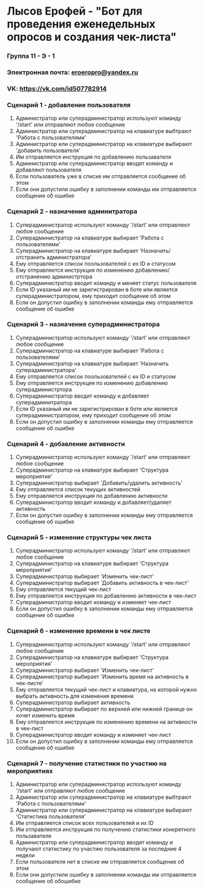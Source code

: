 # Лысов Ерофей - "Бот для проведения еженедельных опросов и создания чек-листа"
### Группа 11 - Э - 1
### Электронная почта: eroeropro@yandex.ru
### VK: https://vk.com/id507782914

### Сценарий 1 - добавление пользователя
1. Администратор или суперадминистратор используют команду '/start' или отправляют любое сообщение
2. Администратор или суперадминистратор на клавиатуре выбтрают 'Работа с пользователями'
3. Администратор или суперадминистратор на клавиатуре выбирают 'добавить пользователя'
4. Им отправляется инструкция по добавлению пользавателя
5. Администратор или суперадминистратор вводят команду и добавляют пользователя
6. Если пользователь уже в списке им отправляется сообщение об этом
7. Если они допустили ошибку в заполнении команды им отправляется сообщение об ошибке

### Сценарий 2 - назначение админитратора
1. Суперадминистратор используют команду '/start' или отправляют любое сообщение
2. Суперадминистратор на клавиатуре выбирает 'Работа с пользователями'
3. Суперадминистратор на клавиатуре выбирает 'Назначить/отстранить администратора'
4. Ему отправляется список поользователей с их ID и статусом
5. Ему отправляется инструкция по изменению добавлению/отстранению администртора
6. Суперадминистратор вводит команду и меняет статус пользователя
7. Если ID указаный им не зарегистрирован в боте или является суперадминистратором, ему приходит сообщение об этом
8. Если он допустил ошибку в заполнении команды ему отправляется сообщение об ошибке

### Сценарий 3 - назначение суперадминистратора
1. Суперадминистратор используют команду '/start' или отправляют любое сообщение
2. Суперадминистратор на клавиатуре выбирает 'Работа с пользователями'
3. Суперадминистратор на клавиатуре выбирает 'Назначить суперадминистратора'
4. Ему отправляется список поользователей с их ID и статусом
5. Ему отправляется инструкция по изменению добавлению суперадминистртора
6. Суперадминистратор вводит команду и добавляет суперадминитратора
7. Если ID указаный им не зарегистрирован в боте или является суперадминистратором, ему приходит сообщение об этом
8. Если он допустил ошибку в заполнении команды ему отправляется сообщение об ошибке


### Сценарий 4 - добавление активности
1. Суперадминистратор используют команду '/start' или отправляют любое сообщение
2. Суперадминистратор на клавиатуре выбирает 'Структура мероприятия'
3. Суперадминистратор выбирает 'Добавить/удалить активность'
4. Ему отправляется список текущих активностей
5. Ему отправляется инструкция по добавлению активности
6. Суперадминистратор вводит команду и добавляет/удаляет активность
7. Если он допустил ошибку в заполнении команды ему отправляется сообщение об ошибке  

### Сценарий 5 - изменение структуры чек листа
1. Суперадминистратор используют команду '/start' или отправляют любое сообщение
2. Суперадминистратор на клавиатуре выбирает 'Структура мероприятия'
3. Суперадминистратор выбирает 'Изменить чек-лист'
4. Суперадминистратор выбирает 'Добавить активность в чек-лист'
5. Ему отправляется текущий чек-лист
6. Ему отправляется инструкция по добавлению активности в чек-лист
7. Суперадминистратор вводит команду и изменяет чек-лист
8. Если он допустил ошибку в заполнении команды ему отправляется сообщение об ошибке

### Сценарий 6 - изменение времени в чек листе
1. Суперадминистратор используют команду '/start' или отправляют любое сообщение
2. Суперадминистратор на клавиатуре выбирает 'Структура мероприятия'
3. Суперадминистратор выбирает 'Изменить чек-лист'
4. Суперадминистратор выбирает 'Изменить время на активность в чек-листе'
5. Ему отправляется текущий чек-лист и клавиатура, на которой нужно выбрать активность для изменения времени
6. Суперадминистратор выбирает активность
7. Суперадминистратор выбирает по верхней или нижней границе он хочет изменить время 
8. Ему отправляется инструкция по изменению времени на активности в чек-лист
9. Суперадминистратор вводит команду и изменяет чек-лист
10. Если он допустил ошибку в заполнении команды ему отправляется сообщение об ошибке

### Сценарий 7 - получение статистики по участию на мероприятиях
1. Администратор или суперадминистратор используют команду '/start' или отправляют любое сообщение
2. Администратор или суперадминистратор на клавиатуре выбтрают 'Работа с пользователями'
3. Администратор или суперадминистратор на клавиатуре выбирают 'Статистика пользователя'
4. Им отправляется список всех пользователей и их ID
5. Им отправляется инструкция по получению статистики конкретного пользавателя
6. Администратор или суперадминистратор вводят команду и получают статистику по участию пользователя за последние 4 недели
7. Если пользователя нет в списке им отправляется сообщение об этом
8. Если они допустили ошибку в заполнении команды им отправляется сообщение об обошибке
